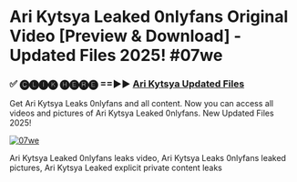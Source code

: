 # Ari Kytsya Leaked 0nlyfans Original Video [Preview & Download] - Updated Files 2025! #07we

<h3>✅ 🅒🅛🅘🅚 🅗🅔🅡🅔 ==►► <a href="https://mediafile.pages.dev?q=Ari+Kytsya&ref=B5R" rel="nofollow">Ari Kytsya Updated Files</a></h3>

Get Ari Kytsya Leaks 0nlyfans and all content. Now you can access all videos and pictures of Ari Kytsya Leaked 0nlyfans. New Updated Files 2025!

[![07we](https://github.com/user-attachments/assets/f5210949-1d50-4880-9bd9-f37c6975c838)](https://mediafile.pages.dev?q=Ari+Kytsya&ref=B5R)

Ari Kytsya Leaked 0nlyfans leaks video, Ari Kytsya Leaks 0nlyfans leaked pictures, Ari Kytsya Leaked explicit private content leaks